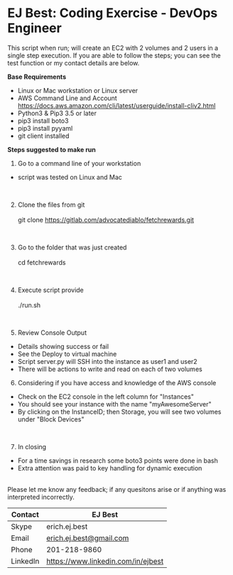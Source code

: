 # EJ Best: Coding Exercise - DevOps Engineer #

This script when run; will create an EC2 with 2 volumes and 2 users in a single step execution.  If you are able to follow the steps; you can see the test function or my contact details are below.

**Base Requirements**
 <br>
-  Linux or Mac workstation or Linux server
-  AWS Command Line and Account <br>
    https://docs.aws.amazon.com/cli/latest/userguide/install-cliv2.html<br>
-  Python3 & Pip3 3.5  or later <br>
-  pip3 install boto3<br>
-  pip3 install pyyaml<br>
-  git client installed 

**Steps suggested to make run** 
1. Go to a command line of your workstation<br>
- script was tested on Linux and Mac
<br>

2. Clone the files from git<br><br>
    git clone https://gitlab.com/advocatediablo/fetchrewards.git<br>
<br>

3. Go to the folder that was just created<br><br>
    cd fetchrewards<br>
<br>

4. Execute script provide<br><br>
    ./run.sh
<br>

5. Review Console Output
-  Details showing success or fail
-  See the Deploy to virtual machine
-  Script server.py will SSH into the instance as user1 and user2
-  There will be actions to write and read on each of two volumes

6. Considering if you have access and knowledge of the AWS console
- Check on the EC2 console in the left column for "Instances"<br>
- You should see your instance with the name "myAwesomeServer"<br>
- By clicking on the InstanceID; then Storage, you will see two volumes under "Block Devices"<br>
<br>

7. In closing 
- For a time savings in research some boto3 points were done in bash<br>
- Extra attention was paid to key handling for dynamic execution<br>
<br>
Please let me know any feedback; if any quesitons arise or if anything was interpreted incorrectly.
<br>


| Contact  | EJ Best
| ------------ | -------------------------------------
| Skype | erich.ej.best
| Email | erich.ej.best@gmail.com
| Phone | 201-218-9860
| LinkedIn | https://www.linkedin.com/in/ejbest
